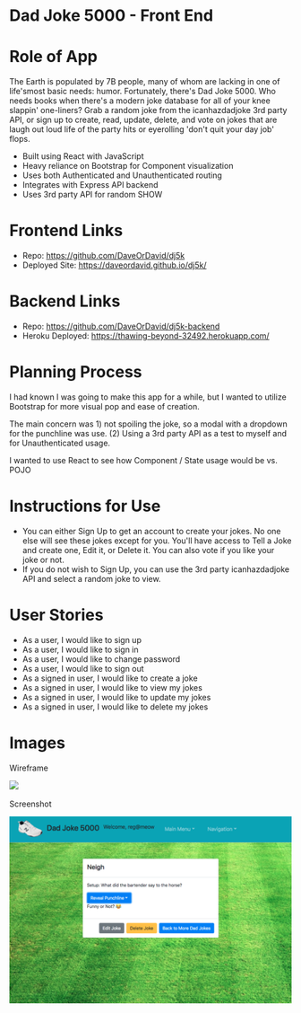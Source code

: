 # Dad Joke 5000 - Front End

# Role of App

The Earth is populated by 7B people, many of whom are lacking in one of life'smost basic needs: humor. Fortunately, there's Dad Joke 5000. Who needs books when there's a modern joke database for all of your knee slappin' one-liners? Grab a random joke from the icanhazdadjoke 3rd party API, or sign up to create, read, update, delete, and vote on jokes that are laugh out loud life of the party hits or eyerolling 'don't quit your day job' flops.

- Built using React with JavaScript
- Heavy reliance on Bootstrap for Component visualization
- Uses both Authenticated and Unauthenticated routing
- Integrates with Express API backend
- Uses 3rd party API for random SHOW

# Frontend Links

- Repo: https://github.com/DaveOrDavid/dj5k
- Deployed Site: https://daveordavid.github.io/dj5k/

# Backend Links

- Repo: https://github.com/DaveOrDavid/dj5k-backend
- Heroku Deployed: https://thawing-beyond-32492.herokuapp.com/

# Planning Process

I had known I was going to make this app for a while, but I wanted to utilize Bootstrap for more visual pop and ease of creation.

The main concern was 1) not spoiling the joke, so a modal with a dropdown for the punchline was use. (2) Using a 3rd party API as a test to myself and for Unauthenticated usage.

I wanted to use React to see how Component / State usage would be vs. POJO

# Instructions for Use

- You can either Sign Up to get an account to create your jokes. No one else will see these jokes except for you.  You'll have access to Tell a Joke and create one, Edit it, or Delete it.  You can also vote if you like your joke or not.
- If you do not wish to Sign Up, you can use the 3rd party icanhazdadjoke API and select a random joke to view.

# User Stories

- As a user, I would like to sign up
- As a user, I would like to sign in
- As a user, I would like to change password
- As a user, I would like to sign out
- As a signed in user, I would like to create a joke
- As a signed in user, I would like to view my jokes
- As a signed in user, I would like to update my jokes
- As a signed in user, I would like to delete my jokes

# Images


Wireframe


<img src="src/images/wire2.png" />


Screenshot


<img src="src/images/DJ5Kscreenshot.png" />
